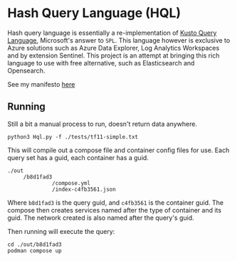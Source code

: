 # Hash Query Language (HQL)
Hash query language is essentially a re-implementation of [Kusto Query Language](https://github.com/microsoft/Kusto-Query-Language), Microsoft's answer to `SPL`.
This language however is exclusive to Azure solutions such as Azure Data Explorer, Log Analytics Workspaces and by extension Sentinel.
This project is an attempt at bringing this rich language to use with free alternative, such as Elasticsearch and Opensearch.

See my manifesto [here](docs/MANIFESTO.md)

## Running
Still a bit a manual process to run, doesn't return data anywhere.

```
python3 Hql.py -f ./tests/tf11-simple.txt
```

This will compile out a compose file and container config files for use.
Each query set has a guid, each container has a guid.

```
./out
     /b8d1fad3
              /compose.yml
              /index-c4fb3561.json
```

Where `b8d1fad3` is the query guid, and `c4fb3561` is the container guid.
The compose then creates services named after the type of container and its guid.
The network created is also named after the query's guid.

Then running will execute the query:

```
cd ./out/b8d1fad3
podman compose up
```